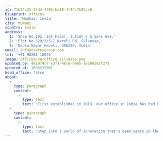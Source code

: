 ```yaml
---
id: 71b34c25-34d4-4306-ba18-4f44c7b05ce6
blueprint: offices
title: 'Mumbai, India'
city: Mumbai
country: India
address:
  1: 'Shop No.102, 1st Floor, Juliet C & Sons Ave,'
  2: 'Plot No.329/3/5/1 Naroli Rd, Silvassa,'
  3: 'Dadra Nagar Haveli, 396230, India'
email: info@coatesgroup.com
tel: '+91 98201 10075'
image: offices/ouroffice_silvassa.png
updated_by: 481974df-e3f1-46c6-9945-1e609185f271
updated_at: 1693235001
head_office: false
about:
  -
    type: paragraph
    content:
      -
        type: text
        text: 'First established in 2013, our office in India has had key focus areas on our self-service kiosks, confirmation order displays, drive thru experiences, captivating outdoor digital menu boards, and our game-changing software -Switchboard™ CMS. '
  -
    type: paragraph
    content:
      -
        type: text
        text: "Step into a world of innovation that's been years in the making. Our solutions redefine convenience and connectivity, seamlessly blending technology and taste. "
---
```

